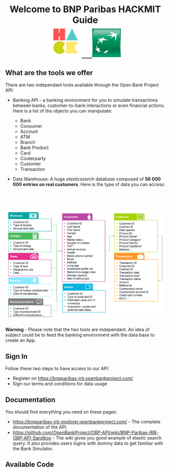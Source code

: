 <h1 align="center">
  Welcome to BNP Paribas HACKMIT Guide
  <br>
  <a href="http://hackmit.org"><img src="img/HackMIT_logo.png" alt="Markdownify" width="100"> </a> <a href="https://group.bnpparibas/en/"> &nbsp &nbsp <img src="img/bnplogo.jpg" alt="Markdownify" width="90"></a>
  <br>
</h1>

What are the tools we offer
---------------------------

There are two independant tools available through the Open Bank Project API:

* Banking API -  a banking environment for you to simulate transactions between banks, customer-to-bank interactions or even financial actions.
  Here is a list of the objects you can manipulate:
    * Bank
    * Consumer
    * Account
    * ATM
    * Branch
    * Bank Product
    * Card
    * Couterparty
    * Customer
    * Transaction


* Data Warehouse: A huge _elasticsearch_ database composed of __56 000 000 entries on real customers__. Here is the type of data you can access:

<h1 align="center">
  <br>
  <a href="http://www.amitmerchant.com/electron-markdownify"><img src="img/data_model.png" alt="Markdownify" width="500"></a>
  <br>
</h1>

__Warning__ - Please note that the two tools are independant. An idea of subject could be to feed the banking environment with the data base to create an App.



Sign In 
---------------

Follow these two steps to have access to our API:

* Register on https://bnpparibas-irb.openbankproject.com/
* Sign our terms and conditions for data usage


Documentation 
--------------

You should find everything you need on these pages:


 * https://bnpparibas-irb-explorer.openbankproject.com/ - The complete documentation of the API.
 *   https://github.com/OpenBankProject/OBP-API/wiki/BNP-Paribas-IRB-OBP-API-Sandbox - The wiki gives you good example of elastic search query. It also provides users logins with dummy data to get familiar with the Bank Simulator.

Available Code
--------------




